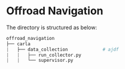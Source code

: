 # Offroad Navigation
The directory is structured as below:
```py
offroad_navigation
├── carla
|   ├── data_collection             # ajdf
|   |   ├── run_collector.py
|   |   └── supervisor.py
``` 